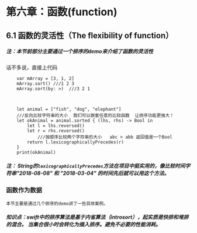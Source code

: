 # 第六章：函数(function)
## 6.1 函数的灵活性（The flexibility of function）
##### 注：本节前部分主要通过一个排序的demo来介绍了函数的灵活性
话不多说，直接上代码

        var mArray = [3, 1, 2]
        mArray.sort() ///1 2 3
        mArray.sort(by: >)  ///3 2 1
        
        
        
        let animal = ["fish", "dog", "elephant"]
        ///反向比较字符串的大小  我们可以嵌套任意的比较函数  让排序功能更强大！
        let okAnimal = animal.sorted { (lhs, rhs) -> Bool in
            let l = lhs.reversed()
            let r = rhs.reversed()
                ///按顺序比较两个字符串的大小   abc > abb 返回值是一个Bool 
            return l.lexicographicallyPrecedes(r)
        }
        print(okAnimal)

##### 注： String的```lexicographicallyPrecedes```方法在项目中挺实用的，像比较时间字符串"2018-08-08" 和 "2018-03-04" 的时间先后就可以用这个方法。

### 函数作为数据
	本节主要是通过几个排序的demo讲了一些具体案例。
 ##### 知识点：swift中的排序算法是基于内省算法（introsort），起实质是快排和堆排的混合。 当集合很小时会转化为插入排序。避免不必要的性能消耗。

